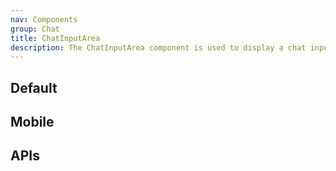 ```yaml
---
nav: Components
group: Chat
title: ChatInputArea
description: The ChatInputArea component is used to display a chat input area with expandable and collapsible feature, and a send button to submit the chat message. It can be customized with actions and footer, and also supports input value change and composition event for Chinese input.
---
```


## Default

<code src="./demos/index.tsx" nopadding></code>

## Mobile

<code src="./demos/Mobile.tsx" nopadding></code>

## APIs

<API></API>

